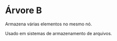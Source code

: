 # Árvore B

Armazena várias elementos no mesmo nó.

Usado em sistemas de armazenamento de arquivos.

